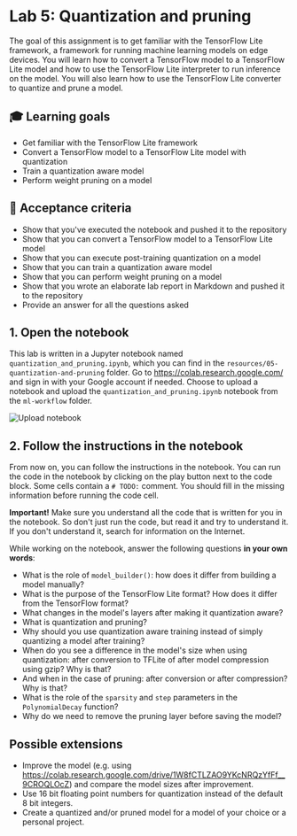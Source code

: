 # Lab 5: Quantization and pruning

The goal of this assignment is to get familiar with the TensorFlow Lite framework, a framework for running machine learning models on edge devices. You will learn how to convert a TensorFlow model to a TensorFlow Lite model and how to use the TensorFlow Lite interpreter to run inference on the model. You will also learn how to use the TensorFlow Lite converter to quantize and prune a model.

## :mortar_board: Learning goals

- Get familiar with the TensorFlow Lite framework
- Convert a TensorFlow model to a TensorFlow Lite model with quantization
- Train a quantization aware model
- Perform weight pruning on a model

## :memo: Acceptance criteria

- Show that you've executed the notebook and pushed it to the repository
- Show that you can convert a TensorFlow model to a TensorFlow Lite model
- Show that you can execute post-training quantization on a model
- Show that you can train a quantization aware model
- Show that you can perform weight pruning on a model
- Show that you wrote an elaborate lab report in Markdown and pushed it to the repository
- Provide an answer for all the questions asked

## 1. Open the notebook

This lab is written in a Jupyter notebook named `quantization_and_pruning.ipynb`, which you can find in the `resources/05-quantization-and-pruning` folder. Go to <https://colab.research.google.com/> and sign in with your Google account if needed. Choose to upload a notebook and upload the `quantization_and_pruning.ipynb` notebook from the `ml-workflow` folder.

![Upload notebook](./img/05-quantization-and-pruning/upload-notebook.png)

## 2. Follow the instructions in the notebook

From now on, you can follow the instructions in the notebook. You can run the code in the notebook by clicking on the play button next to the code block. Some cells contain a `# TODO:` comment. You should fill in the missing information before running the code cell.

**Important!** Make sure you understand all the code that is written for you in the notebook. So don't just run the code, but read it and try to understand it. If you don't understand it, search for information on the Internet.

While working on the notebook, answer the following questions **in your own words**:

- What is the role of `model_builder()`: how does it differ from building a model manually?
- What is the purpose of the TensorFlow Lite format? How does it differ from the TensorFlow format?
- What changes in the model's layers after making it quantization aware?
- What is quantization and pruning?
- Why should you use quantization aware training instead of simply quantizing a model after training?
- When do you see a difference in the model's size when using quantization: after conversion to TFLite of after model compression using gzip? Why is that?
- And when in the case of pruning: after conversion or after compression? Why is that?
- What is the role of the `sparsity` and `step` parameters in the `PolynomialDecay` function?
- Why do we need to remove the pruning layer before saving the model?

## Possible extensions

- Improve the model (e.g. using <https://colab.research.google.com/drive/1W8fCTLZAO9YKcNRQzYfFf__9CROQLOcZ>) and compare the model sizes after improvement.
- Use 16 bit floating point numbers for quantization instead of the default 8 bit integers.
- Create a quantized and/or pruned model for a model of your choice or a personal project.
